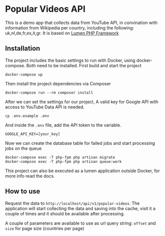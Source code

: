 # Popular Videos API

This is a demo app that collects data from YouTube API, in convination with information from Wikipedia per country, including the following: uk,nl,de,fr,es,it,gr.
It is based on [Lumen PHP Framework](https://lumen.laravel.com)

## Installation

The project includes the basic settings to run with Docker, using docker-compose. Both need to be installed.
First build and start the project
```shell
docker-compose up
```

Then install the project dependencies via Composer
```shell
docker-compose run --rm composer install
```

After we can set the settings for our project, A valid key for Google API with access to YouTube Data API is needed.
```shell
cp .env.example .env
```
And inside the `.env` file, add the API token to the variable.
```shell
GOOGLE_API_KEY=[your_key]
```

Now we can create the database table for failed jobs and start processing jobs on the queue
```shell
docker-compose exec -T php-fpm php artisan migrate
docker-compose exec -T php-fpm php artisan queue:work
```

This project can also be executed as a lumen application outside Docker, for more info read the docs.

## How to use
Request the data to `http://localhost/api/v1/popular-videos`. The application will start collecting the data and saving into the cache, visit it a couple of times and it should be available after processing.

A couple of parameters are available to use as url query string: `offset` and `size` for page size (countries per page)